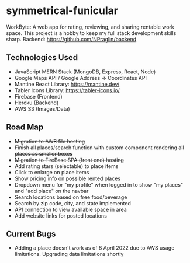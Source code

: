 # symmetrical-funicular
WorkByte: A web app for rating, reviewing, and sharing rentable work space. This project is a hobby to keep my full stack development skills sharp.
Backend: https://github.com/NPraglin/backend

## Technologies Used
- JavaScript MERN Stack (MongoDB, Express, React, Node)
- Google Maps API / Google Address => Coordinates API
- Mantine React Library: https://mantine.dev/ 
- Tabler Icons Library: https://tabler-icons.io/ 
- Firebase (Frontend)
- Heroku (Backend)
- AWS S3 (Images/Data)

## Road Map
- ~~Migration to AWS file hosting~~
- ~~Finish all places/search function with custom component rendering all places as smaller boxes~~
- ~~Migration to FireBase SPA (front end) hosting~~
- Add rating stars (selectable) to place items
- Click to enlarge on place items
- Show pricing info on possible rented places
- Dropdown menu for "my profile" when logged in to show "my places" and "add place" on the navbar
- Search locations based on free food/beverage
- Search by zip code, city, and state implemented
- API connection to view available space in area
- Add website links for posted locations

## Current Bugs
- Adding a place doesn't work as of 8 April 2022 due to AWS usage limitations. Upgrading data limitations shortly

